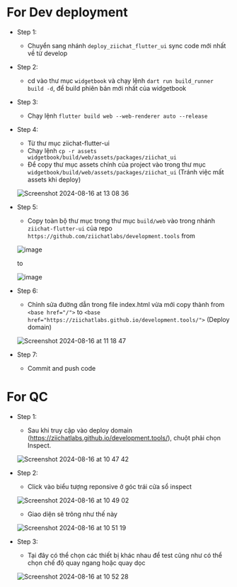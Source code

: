 # For Dev deployment

- Step 1:
    - Chuyển sang nhánh `deploy_ziichat_flutter_ui` sync code mới nhất về từ develop
- Step 2:
    - cd vào thư mục `widgetbook` và chạy lệnh `dart run build_runner build -d`,
      để build phiên bản mới nhất của widgetbook
- Step 3:
    - Chạy lệnh `flutter build web --web-renderer auto --release`
- Step 4:
    - Từ thư mục ziichat-flutter-ui 
    - Chạy lệnh `cp -r assets widgetbook/build/web/assets/packages/ziichat_ui`
    - Để copy thư mục assets chính của project vào trong thư mục `widgetbook/build/web/assets/packages/ziichat_ui` (Tránh việc mất assets khi deploy)
      
    ![Screenshot 2024-08-16 at 13 08 36](https://github.com/user-attachments/assets/7d244201-7e81-464c-96ac-39d1f5bf4d59)

- Step 5:
   - Copy toàn bộ thư mục trong thư mục `build/web` vào trong nhánh `ziichat-flutter-ui` của repo `https://github.com/ziichatlabs/development.tools`
    from

    ![image](https://github.com/user-attachments/assets/1076b73d-938f-4b57-b299-f5ee598d94ca)

    to

    ![image](https://github.com/user-attachments/assets/5ec90464-8d25-4b2d-8dba-3d6e33fb5673)

    
- Step 6:
    - Chỉnh sửa đường dẫn trong file index.html vừa mới copy thành
    from
    ```<base href="/">```
    to
    ```<base href="https://ziichatlabs.github.io/development.tools/">``` (Deploy domain)

    ![Screenshot 2024-08-16 at 11 18 47](https://github.com/user-attachments/assets/f7670a2d-eb1c-4afa-bbb3-2484155e6df6)

- Step 7:
    - Commit and push code
 
# For QC
- Step 1:
    - Sau khi truy cập vào deploy domain (https://ziichatlabs.github.io/development.tools/),
      chuột phải chọn Inspect.
      
     ![Screenshot 2024-08-16 at 10 47 42](https://github.com/user-attachments/assets/46f554d0-081b-419c-8b0d-c5ec6e62a90d)
- Step 2:
    - Click vào biểu tượng reponsive ở góc trái cửa sổ inspect
      
     ![Screenshot 2024-08-16 at 10 49 02](https://github.com/user-attachments/assets/6487bf88-d97f-482c-a146-267faeecb959)
    - Giao diện sẽ trông như thế này
      
     ![Screenshot 2024-08-16 at 10 51 19](https://github.com/user-attachments/assets/e3baa430-7f5b-45cc-90e9-fd953928b68b)

- Step 3:
  - Tại đây có thể chọn các thiết bị khác nhau để test cũng như có thể chọn chế độ quay ngang hoặc quay dọc
    
  ![Screenshot 2024-08-16 at 10 52 28](https://github.com/user-attachments/assets/5753c3aa-39a2-4315-90a9-aa4a0a0d173e)


